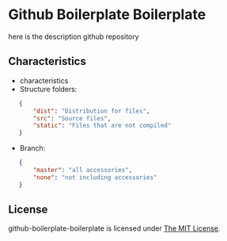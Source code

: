 # Github Boilerplate Boilerplate
here is the description github repository
## Characteristics
   * characteristics
   * Structure folders:
```json
   {
       "dist": "Distribution for files",
       "src": "Source files",
       "static": "Files that are not compiled"
   }
```
   * Branch:
```json
   {
       "master": "all accessories",
       "none": "not including accessories"
   }
```
## License
github-boilerplate-boilerplate is licensed under [The MIT License](LICENSE).
